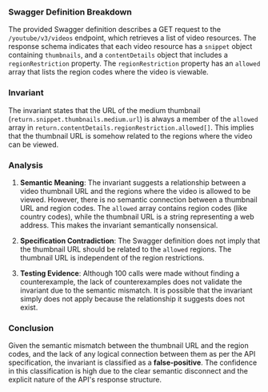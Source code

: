 ### Swagger Definition Breakdown
The provided Swagger definition describes a GET request to the `/youtube/v3/videos` endpoint, which retrieves a list of video resources. The response schema indicates that each video resource has a `snippet` object containing `thumbnails`, and a `contentDetails` object that includes a `regionRestriction` property. The `regionRestriction` property has an `allowed` array that lists the region codes where the video is viewable.

### Invariant
The invariant states that the URL of the medium thumbnail (`return.snippet.thumbnails.medium.url`) is always a member of the `allowed` array in `return.contentDetails.regionRestriction.allowed[]`. This implies that the thumbnail URL is somehow related to the regions where the video can be viewed.

### Analysis
1. **Semantic Meaning**: The invariant suggests a relationship between a video thumbnail URL and the regions where the video is allowed to be viewed. However, there is no semantic connection between a thumbnail URL and region codes. The `allowed` array contains region codes (like country codes), while the thumbnail URL is a string representing a web address. This makes the invariant semantically nonsensical.

2. **Specification Contradiction**: The Swagger definition does not imply that the thumbnail URL should be related to the `allowed` regions. The thumbnail URL is independent of the region restrictions.

3. **Testing Evidence**: Although 100 calls were made without finding a counterexample, the lack of counterexamples does not validate the invariant due to the semantic mismatch. It is possible that the invariant simply does not apply because the relationship it suggests does not exist.

### Conclusion
Given the semantic mismatch between the thumbnail URL and the region codes, and the lack of any logical connection between them as per the API specification, the invariant is classified as a **false-positive**. The confidence in this classification is high due to the clear semantic disconnect and the explicit nature of the API's response structure.

